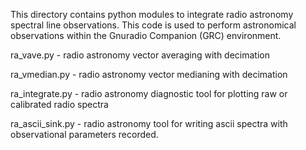 This directory contains python modules to integrate radio astronomy spectral line observations. This code
is used to perform astronomical observations within the Gnuradio Companion (GRC) environment.

ra_vave.py - radio astronomy vector averaging with decimation

ra_vmedian.py - radio astronomy vector medianing with decimation

ra_integrate.py - radio astronomy diagnostic tool for plotting raw or calibrated radio spectra

ra_ascii_sink.py - radio astronomy tool for writing ascii spectra with observational parameters recorded.


